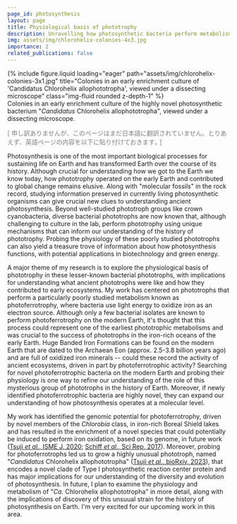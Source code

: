 ```yaml
---
page_id: photosynthesis
layout: page
title: Physiological basis of phototrophy
description: Unravelling how photosynthetic bacteria perform metabolism in the context of Earth history
img: assets/img/chlorohelix-colonies-4x3.jpg
importance: 2
related_publications: false
---
```


<div class="row">
    <div class="col-sm mt-3 mt-md-0">
        {% include figure.liquid loading="eager" path="assets/img/chlorohelix-colonies-3x1.jpg" title="Colonies in an early enrichment culture of 'Candidatus Chlorohelix allophototropha', viewed under a dissecting microscope" class="img-fluid rounded z-depth-1" %}
    </div>
</div>
<div class="caption">
    Colonies in an early enrichment culture of the highly novel photosynthetic bacterium "<i>Candidatus</i> Chlorohelix allophototropha", viewed under a dissecting microscope.
</div>

<p style="color:grey">[ 申し訳ありませんが、このページはまだ日本語に翻訳されていません。とりあえず、英語ページの内容を以下に貼り付けておきます｡ ]</p>

Photosynthesis is one of the most important biological processes for sustaining life on Earth and has transformed Earth
over the course of its history. Although crucial for understanding how we got to the Earth we know today,
how phototrophy operated on the early Earth and contributed to global change remains elusive. Along with "molecular
fossils" in the rock record, studying information preserved in currently living photosynthetic organisms can give crucial
new clues to understanding ancient photosynthesis. Beyond well-studied phototroph groups like crown cyanobacteria, diverse
bacterial phototrophs are now known that, although challenging to culture in the lab, perform phototrophy using unique
mechanisms that can inform our understanding of the history of phototrophy. Probing the physiology of these poorly studied
phototrophs can also yield a treasure trove of information about how photosynthesis functions, with potential applications
in biotechnology and green energy.

A major theme of my research is to explore the physiological basis of phototrophy in these lesser-known bacterial phototrophs,
with implications for understanding what ancient phototrophs were like and how they contributed to early ecosystems. My
work has centered on phototrophs that perform a particularly poorly studied metabolism known as photoferrotrophy, where
bacteria use light energy to oxidize iron as an electron source. Although only a few bacterial isolates are known to
perform photoferrotrophy on the modern Earth, it's thought that this process could represent one of the earliest
phototrophic metabolisms and was crucial to the success of phototrophs in the iron-rich oceans of the early Earth.
Huge Banded Iron Formations can be found on the modern Earth that are dated to the Archaean Eon (approx. 2.5-3.8 billion
years ago) and are full of oxidized iron minerals -- could these record the activity of ancient ecosystems, driven in part by
photoferrotrophic activity? Searching for novel photoferrotrophic bacteria on the modern Earth and probing their physiology
is one way to refine our understanding of the role of this mysterious group of phototrophs in the history of Earth.
Moreover, if newly identified photoferrotrophic bacteria are highly novel, they can expand our understanding of how
photosynthesis operates at a molecular level.

My work has identified the genomic potential for photoferrotrophy, driven by novel members of the *Chlorobia* class, in
iron-rich Boreal Shield lakes
and has resulted in the enrichment of a novel species that could potentially be induced to perform iron oxidation, based
on its genome, in future work (<a href='https://doi.org/10.1038/s41396-020-0725-0'>Tsuji <i>et al.</i>, ISME J, 2020</a>;
<a href='https://doi.org/10.1038/srep46708'>Schiff <i>et al.</i>, Sci Rep, 2017</a>).
Moreover, probing for photoferrotrophs led us to grow a highly unusual phototroph, named "<i>Candidatus</i> Chlorohelix
allophototropha" (<a href='https://doi.org/10.1101/2020.07.07.190934'>Tsuji <i>et al.</i>, bioRxiv, 2023</a>), that
encodes a novel clade of Type I photosynthetic reaction center protein and has major implications for our understanding
of the diversity and evolution of photosynthesis. In future, I plan to examine the physiology and metabolism of
"<i>Ca.</i> Chlorohelix allophototropha" in more detail, along with the implications of discovery of this
unsuual strain for the history of photosynthesis on Earth. I'm very excited for our upcoming work in this area.
